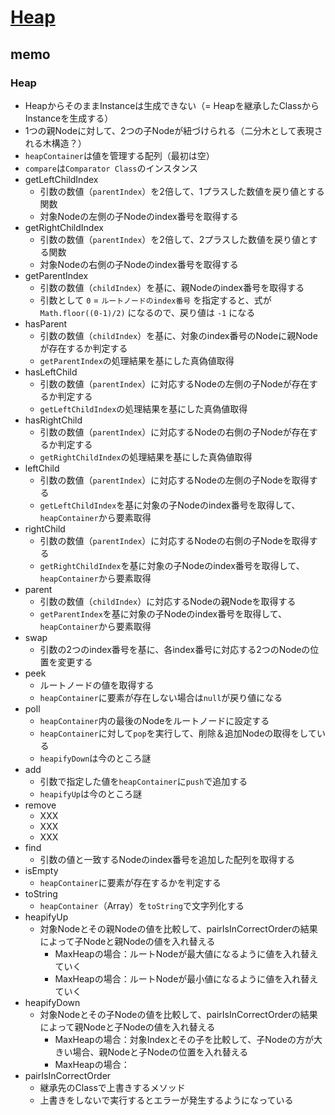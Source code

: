 # [Heap](https://github.com/trekhleb/javascript-algorithms/tree/master/src/data-structures/heap)

## memo

### Heap

- HeapからそのままInstanceは生成できない（= Heapを継承したClassからInstanceを生成する）
- 1つの親Nodeに対して、2つの子Nodeが紐づけられる（二分木として表現される木構造？）
- `heapContainer`は値を管理する配列（最初は空）
- `compare`は`Comparator Class`のインスタンス
- getLeftChildIndex
    - 引数の数値（`parentIndex`）を2倍して、1プラスした数値を戻り値とする関数
    - 対象Nodeの左側の子Nodeのindex番号を取得する
- getRightChildIndex
    - 引数の数値（`parentIndex`）を2倍して、2プラスした数値を戻り値とする関数
    - 対象Nodeの右側の子Nodeのindex番号を取得する
- getParentIndex
    - 引数の数値（`childIndex`）を基に、親Nodeのindex番号を取得する
    - 引数として `0` = `ルートノードのindex番号` を指定すると、式が `Math.floor((0-1)/2)` になるので、戻り値は `-1` になる
- hasParent
    - 引数の数値（`childIndex`）を基に、対象のindex番号のNodeに親Nodeが存在するか判定する
    - `getParentIndex`の処理結果を基にした真偽値取得
- hasLeftChild
    - 引数の数値（`parentIndex`）に対応するNodeの左側の子Nodeが存在するか判定する
    - `getLeftChildIndex`の処理結果を基にした真偽値取得
- hasRightChild
    - 引数の数値（`parentIndex`）に対応するNodeの右側の子Nodeが存在するか判定する
    - `getRightChildIndex`の処理結果を基にした真偽値取得
- leftChild
    - 引数の数値（`parentIndex`）に対応するNodeの左側の子Nodeを取得する
    - `getLeftChildIndex`を基に対象の子Nodeのindex番号を取得して、`heapContainer`から要素取得
- rightChild
    - 引数の数値（`parentIndex`）に対応するNodeの右側の子Nodeを取得する
    - `getRightChildIndex`を基に対象の子Nodeのindex番号を取得して、`heapContainer`から要素取得
- parent
    - 引数の数値（`childIndex`）に対応するNodeの親Nodeを取得する
    - `getParentIndex`を基に対象の子Nodeのindex番号を取得して、`heapContainer`から要素取得
- swap
    - 引数の2つのindex番号を基に、各index番号に対応する2つのNodeの位置を変更する
- peek
    - ルートノードの値を取得する
    - `heapContainer`に要素が存在しない場合は`null`が戻り値になる
- poll
    - `heapContainer`内の最後のNodeをルートノードに設定する
    - `heapContainer`に対して`pop`を実行して、削除＆追加Nodeの取得をしている
    - `heapifyDown`は今のところ謎
- add
    - 引数で指定した値を`heapContainer`に`push`で追加する
    - `heapifyUp`は今のところ謎
- remove
    - XXX
    - XXX
    - XXX
- find
    - 引数の値と一致するNodeのindex番号を追加した配列を取得する
- isEmpty
    - `heapContainer`に要素が存在するかを判定する
- toString
    - `heapContainer`（Array）を`toString`で文字列化する
- heapifyUp
    - 対象Nodeとその親Nodeの値を比較して、pairIsInCorrectOrderの結果によって子Nodeと親Nodeの値を入れ替える
        - MaxHeapの場合：ルートNodeが最大値になるように値を入れ替えていく
        - MaxHeapの場合：ルートNodeが最小値になるように値を入れ替えていく
- heapifyDown
    - 対象Nodeとその子Nodeの値を比較して、pairIsInCorrectOrderの結果によって親Nodeと子Nodeの値を入れ替える
        - MaxHeapの場合：対象Indexとその子を比較して、子Nodeの方が大きい場合、親Nodeと子Nodeの位置を入れ替える
        - MaxHeapの場合：
- pairIsInCorrectOrder
    - 継承先のClassで上書きするメソッド
    - 上書きをしないで実行するとエラーが発生するようになっている
